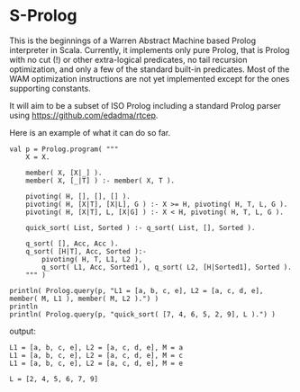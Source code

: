 S-Prolog
========

This is the beginnings of a Warren Abstract Machine based Prolog interpreter in Scala.  Currently, it implements only pure Prolog, that is Prolog with no cut (!) or other extra-logical predicates, no tail recursion optimization, and only a few of the standard built-in predicates.  Most of the WAM optimization instructions are not yet implemented except for the ones supporting constants.

It will aim to be a subset of ISO Prolog including a standard Prolog parser using https://github.com/edadma/rtcep.

Here is an example of what it can do so far.

    val p = Prolog.program( """
        X = X.
        
        member( X, [X|_] ).
        member( X, [_|T] ) :- member( X, T ).
        
		pivoting( H, [], [], [] ).
		pivoting( H, [X|T], [X|L], G ) :- X >= H, pivoting( H, T, L, G ).
		pivoting( H, [X|T], L, [X|G] ) :- X < H, pivoting( H, T, L, G ).
		
		quick_sort( List, Sorted ) :- q_sort( List, [], Sorted ).
		
		q_sort( [], Acc, Acc ).
		q_sort( [H|T], Acc, Sorted ):-
			pivoting( H, T, L1, L2 ),
			q_sort( L1, Acc, Sorted1 ), q_sort( L2, [H|Sorted1], Sorted ).
        """ )

    println( Prolog.query(p, "L1 = [a, b, c, e], L2 = [a, c, d, e], member( M, L1 ), member( M, L2 ).") )
    println
    println( Prolog.query(p, "quick_sort( [7, 4, 6, 5, 2, 9], L ).") )

output:

    L1 = [a, b, c, e], L2 = [a, c, d, e], M = a
    L1 = [a, b, c, e], L2 = [a, c, d, e], M = c
    L1 = [a, b, c, e], L2 = [a, c, d, e], M = e

    L = [2, 4, 5, 6, 7, 9]